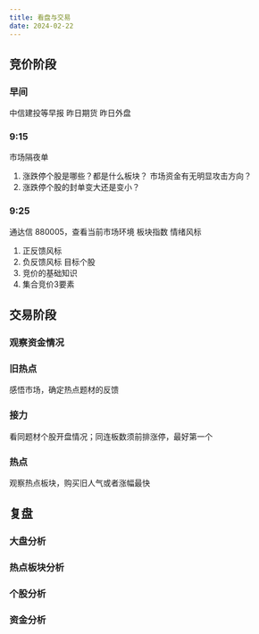 ```yaml
---
title: 看盘与交易
date: 2024-02-22
---
```


## 竞价阶段

### 早间
中信建投等早报
昨日期货
昨日外盘


### 9:15
市场隔夜单
1. 涨跌停个股是哪些？都是什么板块？	 市场资金有无明显攻击方向？
2. 涨跌停个股的封单变大还是变小？
### 9:25
通达信 880005，查看当前市场环境
板块指数
情绪风标
1. 正反馈风标
2. 负反馈风标
目标个股
1. 竞价的基础知识
2. 集合竞价3要素
## 交易阶段

### 观察资金情况

### 旧热点

感悟市场，确定热点题材的反馈

### 接力
看同题材个股开盘情况；同连板数须前排涨停，最好第一个

### 热点
观察热点板块，购买旧人气或者涨幅最快

## 复盘

### 大盘分析

### 热点板块分析

### 个股分析

### 资金分析

